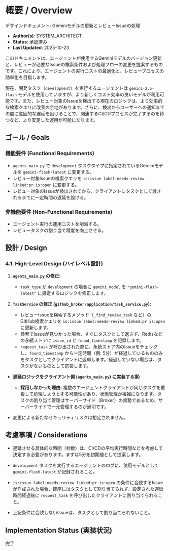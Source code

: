 # 概要 / Overview
デザインドキュメント: Geminiモデルの更新とレビューIssueの処理

- **Author(s)**: SYSTEM_ARCHITECT
- **Status**: 承認済み
- **Last Updated**: 2025-10-23

このドキュメントは、エージェントが使用するGeminiモデルのバージョン更新と、レビューが必要なIssueの検索条件および処理フローの変更を提案するものです。これにより、エージェントの実行コストの最適化と、レビュープロセスの効率化を目指します。

現在、開発タスク（`development`）を実行するエージェントは `gemini-2.5-flash` モデルを使用していますが、より新しくコスト効率の良いモデルが利用可能です。また、レビュー対象のIssueを検出する現在のロジックは、より効率的な検索クエリに改善の余地があります。さらに、検出からユーザーへの通知までの間に意図的な遅延を設けることで、関連するCI/CDプロセスが完了するのを待つなど、より安定した運用が可能になります。

## ゴール / Goals

### 機能要件 (Functional Requirements)

- `agents_main.py` で `development` タスクタイプに指定されているGeminiモデルを `gemini-flash-latest` に変更する。
- レビュー対象Issueの検索クエリを `is:issue label:needs-review linked:pr is:open` に変更する。
- レビュー対象のIssueが検出されてから、クライアントにタスクとして渡されるまでに一定時間の遅延を設ける。

### 非機能要件 (Non-Functional Requirements)

- エージェント実行の運用コストを削減する。
- レビュータスクの割り当て精度を向上させる。

## 設計 / Design

### 4.1. High-Level Design (ハイレベル設計)

1.  **`agents_main.py` の修正:**
    - `task_type` が `development` の場合に `gemini_model` を `"gemini-flash-latest"` に設定するロジックを修正します。

2.  **`TaskService` の修正 (`github_broker/application/task_service.py`):**
    - レビューIssueを検索するメソッド（`_find_review_task` など）のGitHub検索クエリを `is:issue label:needs-review linked:pr is:open` に更新します。
    - 検索でIssueが見つかった場合、すぐにタスクとして返さず、Redisなどの永続ストアに `issue_id` と `found_timestamp` を記録します。
    - `request_task` が呼び出された際に、永続ストア内のIssueをチェックし、`found_timestamp` から一定時間（例: 5分）が経過しているもののみをタスクとしてクライアントに返却します。経過していない場合は、タスクがないものとして応答します。

- **遅延ロジックをクライアント側 (`agents_main.py`) に実装する案:**
    - **採用しなかった理由:** 複数のエージェントクライアントが同じタスクを重複して処理しようとする可能性があり、状態管理が複雑になります。タスクの割り当て管理はサーバーサイド（Broker）の責務であるため、サーバーサイドで一元管理するのが適切です。

- 変更による新たなセキュリティリスクは想定されません。

## 考慮事項 / Considerations

- 遅延させる具体的な時間（秒数）は、CI/CDの平均実行時間などを考慮して決定する必要があります。まずは5分を初期値として提案します。

- `development` タスクを実行するエージェントのログに、使用モデルとして `gemini-flash-latest` が記録されること。
- `is:issue label:needs-review linked:pr is:open` の条件に合致するIssueが作成された場合、即座にはタスクとして割り当てられず、設定された遅延時間経過後に `request_task` を呼び出したクライアントに割り当てられること。
- 上記条件に合致しないIssueは、タスクとして割り当てられないこと。

## Implementation Status (実装状況)
完了



